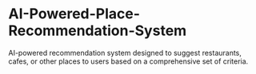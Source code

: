 # AI-Powered-Place-Recommendation-System
AI-powered recommendation system designed to suggest restaurants, cafes, or other places to users based on a comprehensive set of criteria.
